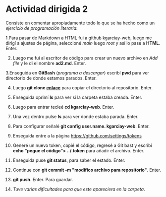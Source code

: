 # Actividad dirigida 2

Consiste en comentar apropiadamente todo lo que se ha hecho como un *ejercicio de programación literaria*:

1.Para pasar de Markdown a HTML fui a github kgarciay-web, luego me dirigí a ajustes de página, seleccioné *main* luego *root* y así lo pase a **HTML**. Enter.

2. Luego me fui al escritor de código para crear un nuevo archivo en *Add file* y le di el nombre **ad2.md**. Enter.

3.Enseguida en **GitBash** (*programa a descargar*) escribí **pwd** para ver directorio de donde estamos parados. Enter.

4. Luego **git clone [enlace](https://github.com/nebrija/kgarciay-web)** para copiar el directorio al repositorio. Enter.

5. Enseguida oprimí **ls** para ver si la carpeta estaba creada. Enter.

6. Luego para entrar tecleé **cd kgarciay-web**. Enter.

7. Una vez dentro pulse **ls** para ver donde estaba parada. Enter.

8. Para configurar señalé **git config user.name. kgarciay-web**. Enter.

9. Enseguida entre a la página https://github.com/settings/tokens

10. Generé un nuevo token, copié el código, regresé a Git bast y escribí **echo "pegue el código"> ../.token** para añadir el archivo. Enter.

11. Enseguida puse **git status**, para saber el estado. Enter.

12. Continue con **git commit -m "modifico archivo para repositorio"**. Enter.

13. **git push**. Enter. Para guardar.

14. *Tuve varias dificultades para que este apareciera en la carpeta*.
